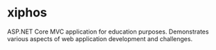 # xiphos
ASP.NET Core MVC application for education purposes. Demonstrates various aspects of web application development and challenges.
